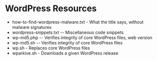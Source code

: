 # WordPress Resources

- how-to-find-wordpress-malware.txt - What the title says, without malware signatures
- wordpress-snippets.txt -- Miscellaneous code snippets
- wp-md5.php -- Verifies integrity of core WordPress files, web version
- wp-md5.sh -- Verifies integrity of core WordPress files
- wp.sh - Replaces core WordPress files
- wparkive.sh - Downloads a given WordPress release